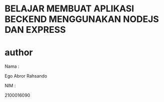# BELAJAR MEMBUAT APLIKASI BECKEND MENGGUNAKAN NODEJS DAN EXPRESS

# author 

Nama : 

Ego Abror Rahsando

NIM :

2100016090
